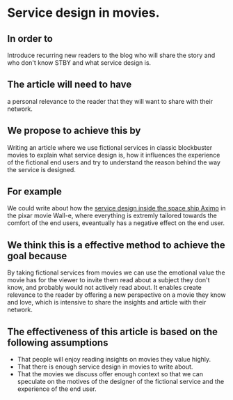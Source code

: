 # Service design in movies.

## In order to

Introduce recurring new readers to the blog who will share the story and who don't know STBY and what service design is.

## The article will need to have

 a personal relevance to the reader that they will want to share with their network.

## We propose to achieve this by

Writing an article where we use fictional services in classic blockbuster movies to explain what service design is, how it influences the experience of the fictional end users and try to understand the reason behind the way the service is designed.

## For example

We could write about how the [service design inside the space ship Aximo](https://www.youtube.com/watch?v=_xToQ4cIHkk) in the pixar movie Wall-e, where everything is extremly tailored towards the comfort of the end users, eveantually has a negative effect on the end user. 


## We think this is a effective method to achieve the goal because

By taking fictional services from movies we can use the emotional value the movie has for the viewer to invite them read about a subject they don't know, and probably would not actively read about. It enables create relevance to the reader by offering a new perspective on a movie they know and love, which is intensive to share the insights and article with their network.

## The effectiveness of this article is based on the following assumptions

* That people will enjoy reading insights on movies they value highly.
* That there is enough service design in movies to write about.
* That the movies we discuss offer enough context so that we can speculate on the motives of the designer of the fictional service and the experience of the end user.
